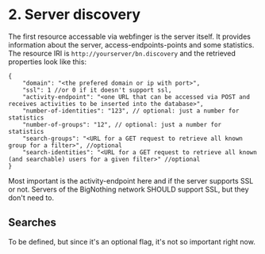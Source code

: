 # 2. Server discovery

The first resource accessable via webfinger is the server itself. It provides information about the server, access-endpoints-points and some statistics. The resource IRI is `http://yourserver/bn.discovery` and the retrieved properties look like this:

	{
		"domain": "<the prefered domain or ip with port>",
		"ssl": 1 //or 0 if it doesn't support ssl,
		"activity-endpoint": "<one URL that can be accessed via POST and receives activities to be inserted into the database>",
		"number-of-identities": "123", // optional: just a number for statistics
		"number-of-groups": "12", // optional: just a number for statistics
		"search-groups": "<URL for a GET request to retrieve all known group for a filter>", //optional
		"search-identities": "<URL for a GET request to retrieve all known (and searchable) users for a given filter>" //optional
	}

Most important is the activity-endpoint here and if the server supports SSL or not. Servers of the BigNothing network SHOULD support SSL, but they don't need to. 

## Searches

To be defined, but since it's an optional flag, it's not so important right now.